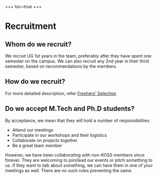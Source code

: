 +++
toc=true
+++

# Recruitment

## Whom do we recruit?
We recruit UG 1st years in the team, preferably after they have spent one semester on the campus. We can also recruit any 2nd year in their third semester, based on recommendations by the members.

## How do we recruit?
For more detailed description, refer [Freshers' Selection](/docs/events/freshers-selection)

## Do we accept M.Tech and Ph.D students?
By acceptance, we mean that they will hold a number of responsibilities
- Attend our meetings
- Participate in our workshops and their logistics
- Collaborate on projects together
- Be a great team member

However, we have been collaborating with non-KOSS members since forever. They are welcoming to join/lead our events or pitch something to us. If they want to talk about something, we can have them in one of your meetings as well. There are no such rules preventing the same.